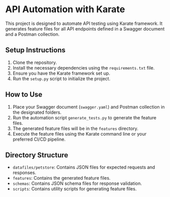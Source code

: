 # API Automation with Karate

This project is designed to automate API testing using Karate framework. It generates feature files for all API endpoints defined in a Swagger document and a Postman collection.

## Setup Instructions

1. Clone the repository.
2. Install the necessary dependencies using the `requirements.txt` file.
3. Ensure you have the Karate framework set up.
4. Run the `setup.py` script to initialize the project.

## How to Use

1. Place your Swagger document (`swagger.yaml`) and Postman collection in the designated folders.
2. Run the automation script `generate_tests.py` to generate the feature files.
3. The generated feature files will be in the `features` directory.
4. Execute the feature files using the Karate command line or your preferred CI/CD pipeline.

## Directory Structure

- `datafiles/petstore`: Contains JSON files for expected requests and responses.
- `features`: Contains the generated feature files.
- `schemas`: Contains JSON schema files for response validation.
- `scripts`: Contains utility scripts for generating feature files.
